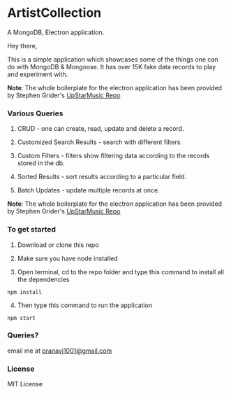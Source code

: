 # ArtistCollection
A MongoDB, Electron application.

Hey there,

This is a simple application which showcases some of the things one can do with MongoDB & Mongoose.
It has over 15K fake data records to play and experiment with.

**Note**: The whole boilerplate for the electron application has been provided by Stephen Grider's [UpStarMusic Repo](https://github.com/StephenGrider/UpStarMusic)

### Various Queries

1. CRUD - one can create, read, update and delete a record.

2. Customized Search Results - search with different filters.

3. Custom Filters - filters show filtering data according to the records stored in the db.

4. Sorted Results - sort results according to a particular field.

5. Batch Updates - update multiple records at once.

**Note**: The whole boilerplate for the electron application has been provided by Stephen Grider's [UpStarMusic Repo](https://github.com/StephenGrider/UpStarMusic)

### To get started

1. Download or clone this repo

2. Make sure you have node installed

3. Open terminal, cd to the repo folder and type this command to install all the dependencies

```npm install```

4. Then type this command to run the application

```npm start```

### Queries?

email me at pranavj1001@gmail.com

### License

MIT License
